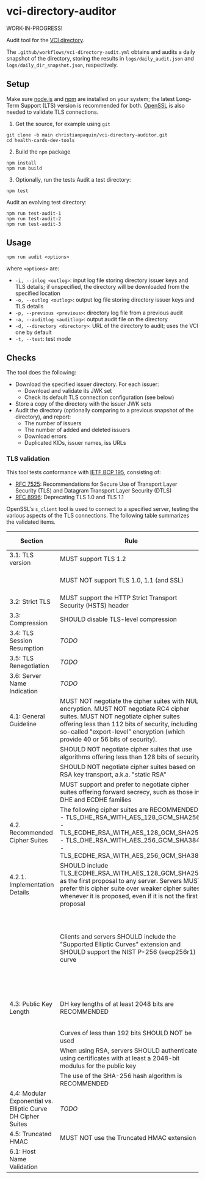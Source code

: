 # vci-directory-auditor

WORK-IN-PROGRESS!

Audit tool for the [VCI directory](https://github.com/the-commons-project/vci-directory/).

The `.github/workflows/vci-directory-audit.yml` obtains and audits a daily snapshot of the directory, storing the results in `logs/daily_audit.json` and `logs/daily_dir_snapshot.json`, respectively.

## Setup

Make sure [node.js](https://nodejs.org/) and [npm](https://docs.npmjs.com/downloading-and-installing-node-js-and-npm) are installed on your system; the latest Long-Term Support (LTS) version is recommended for both. [OpenSSL](https://www.openssl.org/) is also needed to validate TLS connections.

1. Get the source, for example using `git`
```
git clone -b main christianpaquin/vci-directory-auditor.git
cd health-cards-dev-tools
```

2. Build the `npm` package
```
npm install
npm run build
```

3. Optionally, run the tests
Audit a test directory:
```
npm test
```

Audit an evolving test directory:
```
npm run test-audit-1
npm run test-audit-2
npm run test-audit-3
```

## Usage

```
npm run audit <options>
```
where `<options>` are:
 - `-i, --inlog <outlog>`: input log file storing directory issuer keys and TLS details; if unspecified, the directory will be downloaded from the specified location
 - `-o, --outlog <outlog>`: output log file storing directory issuer keys and TLS details
 - `-p, --previous <previous>`: directory log file from a previous audit
 - `-a, --auditlog <auditlog>`: output audit file on the directory
 - `-d, --directory <directory>`: URL of the directory to audit; uses the VCI one by default
 - `-t, --test`: test mode

## Checks

The tool does the following:
 - Download the specified issuer directory. For each issuer:
   - Download and validate its JWK set
   - Check its default TLS connection configuration (see below)
 - Store a copy of the directory with the issuer JWK sets
 - Audit the directory (optionally comparing to a previous snapshot of the directory), and report:
   - The number of issuers
   - The number of added and deleted issuers
   - Download errors
   - Duplicated KIDs, issuer names, iss URLs

### TLS validation

This tool tests conformance with [IETF BCP 195](https://www.rfc-editor.org/info/bcp195), consisting of:
  - [RFC 7525](https://www.rfc-editor.org/info/rfc7525): Recommendations for Secure Use of Transport Layer Security (TLS) and Datagram Transport Layer Security (DTLS)
  - [RFC 8996](https://www.rfc-editor.org/info/rfc8996): Deprecating TLS 1.0 and TLS 1.1

OpenSSL's `s_client` tool is used to connect to a specified server, testing the various aspects of the TLS connections. The following table summarizes the validated items.

|Section         |Rule|Command|Error if|Warn if|Note|
|----------------|--------------------|-------|--------|-------|----|
|3.1: TLS version|MUST support TLS 1.2    |openssl s_client -connect <server>:443 -tls1_2|fails||
|                |MUST NOT support TLS 1.0, 1.1 (and SSL)|openssl s_client -connect <server>:443 -no_tls1_2 -no_tls1_3|succeeds||From RFC 8996|
|3.2: Strict TLS |MUST support the HTTP Strict Transport Security (HSTS) header|curl -s -D- <server> \| grep -i Strict|no match||
|3.3: Compression|SHOULD disable TLS-level compression|openssl s_client ... \|  grep ""Compression: NONE"""||no match|
|3.4: TLS Session Resumption|*TODO*||||
|3.5: TLS Renegotiation|*TODO*||||
|3.6: Server Name Indication|*TODO*||||
|4.1: General Guideline|MUST NOT negotiate the cipher suites with NULL encryption. MUST NOT negotiate RC4 cipher suites. MUST NOT negotiate cipher suites offering less than 112 bits of security, including so-called "export-level" encryption (which provide 40 or 56 bits of security).|openssl s_client -connect \<server\>:443 -cipher NULL,EXPORT,LOW,3DES -tls1_2|succeeds||
||SHOULD NOT negotiate cipher suites that use algorithms offering less than 128 bits of security|*TODO*|||
||SHOULD NOT negotiate cipher suites based on RSA key transport, a.k.a. "static RSA"|*TODO*|||
||MUST support and prefer to negotiate cipher suites offering forward secrecy, such as those in DHE and ECDHE families|*TODO*|||
|4.2. Recommended Cipher Suites|The following cipher suites are RECOMMENDED:<br/> - TLS_DHE_RSA_WITH_AES_128_GCM_SHA256<br/> - TLS_ECDHE_RSA_WITH_AES_128_GCM_SHA256<br/> - TLS_DHE_RSA_WITH_AES_256_GCM_SHA384<br/> - TLS_ECDHE_RSA_WITH_AES_256_GCM_SHA384|*TODO*|||
|4.2.1. Implementation Details|SHOULD include TLS_ECDHE_RSA_WITH_AES_128_GCM_SHA256 as the first proposal to any server.  Servers MUST prefer this cipher suite over weaker cipher suites whenever it is proposed, even if it is not the first proposal|*TODO*|||
||Clients and servers SHOULD include the "Supported Elliptic Curves" extension and SHOULD support the NIST P-256 (secp256r1) curve|openssl s_client -connect \<server\>:443 -curves prime256v1 \| grep "Server Temp Key: ECDH, P-256, 256 bits"||no match|openssl doesn't have curve "secp256r1". Curve "prime256v1" uses ECDHE, curve "secp256k1" uses DHE. "|
|4.3: Public Key Length|DH key lengths of at least 2048 bits are RECOMMENDED|openssl s_client ... \| grep "Server public key is "||if "xxxx bits" is < 2048|
||Curves of less than 192 bits SHOULD NOT be used|*TODO*|||
||When using RSA, servers SHOULD authenticate using certificates with at least a 2048-bit modulus for the public key|*TODO*|||
||The use of the SHA-256 hash algorithm is RECOMMENDED|*TODO*|||
|4.4: Modular Exponential vs. Elliptic Curve DH Cipher Suites|*TODO*||||
|4.5: Truncated HMAC|MUST NOT use the Truncated HMAC extension||||
|6.1: Host Name Validation|||||
